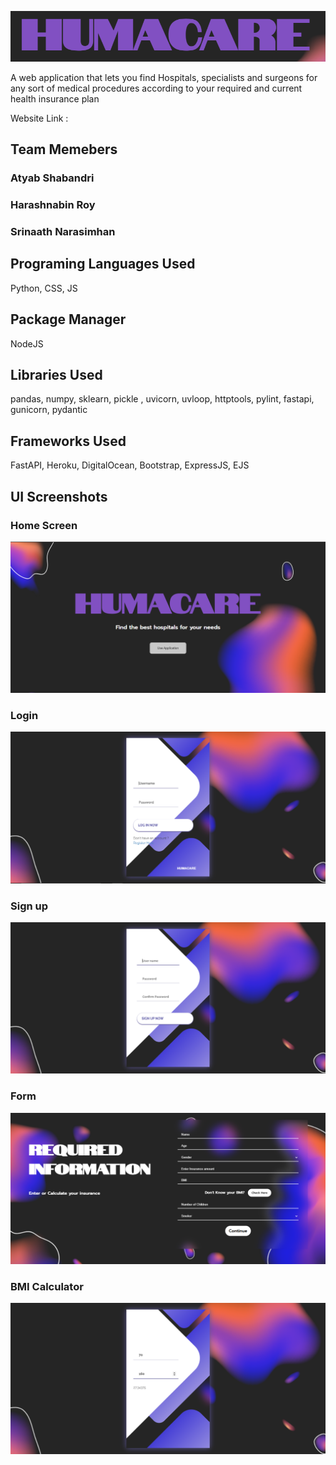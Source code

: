 
![App Screenshot](https://github.com/AtyabShabandri/Hackverse-3.0/blob/main/public/pics/unknown.png?raw=true)


A web application that lets you find Hospitals, specialists and surgeons for any sort of medical procedures according to your required and current health insurance plan 

Website Link : 

## Team Memebers
### Atyab Shabandri
### Harashnabin Roy
### Srinaath Narasimhan

## Programing Languages Used
Python, CSS, JS

## Package Manager 
NodeJS
 
## Libraries Used
pandas, numpy, sklearn, pickle , uvicorn, uvloop, httptools, pylint, fastapi, gunicorn, pydantic

## Frameworks Used
FastAPI, Heroku, DigitalOcean, Bootstrap, ExpressJS, EJS

## UI Screenshots

### Home Screen 
![App Screenshot](https://github.com/AtyabShabandri/Hackverse-3.0/blob/main/public/pics/unknown%20(1).png?raw=true)
### Login
![App Screenshot](https://github.com/AtyabShabandri/Hackverse-3.0/blob/main/public/pics/unknown%20(2).png)
### Sign up
![App Screenshot](https://github.com/AtyabShabandri/Hackverse-3.0/blob/main/public/pics/unknown%20(3).png)
### Form 
![App Screenshot](https://github.com/AtyabShabandri/Hackverse-3.0/blob/main/public/pics/unknown%20(4).png?raw=true)
### BMI Calculator
![App Screenshot](https://github.com/AtyabShabandri/Hackverse-3.0/blob/main/public/pics/unknown%20(5).png?raw=true)



